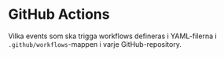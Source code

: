 # GitHub Actions

Vilka events som ska trigga workflows defineras i YAML-filerna i
`.github/workflows`-mappen i varje GitHub-repository.
